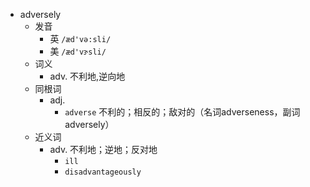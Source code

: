 - adversely
  - 发音
    - 英 `/æd'və:sli/`
    - 美 `/æd'vɝsli/`
  - 词义
    - adv. 不利地,逆向地
  - 同根词
    - adj.
      - `adverse` 不利的；相反的；敌对的（名词adverseness，副词adversely）
  - 近义词
    - adv. 不利地；逆地；反对地
      - `ill`
      - `disadvantageously`
